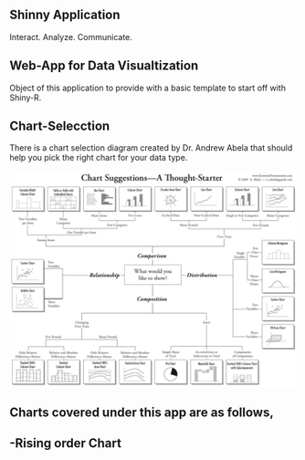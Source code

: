 ## Shinny Application 
Interact. Analyze. Communicate.

## Web-App for Data Visualtization
Object of this application to provide with a basic template to start off with Shiny-R.


## Chart-Selecction
There is a chart selection diagram created by Dr. Andrew Abela that should help you pick the right chart for your data type. 

<p align="center">
  <img src="https://github.com/thiwankajayasiri/ShinyApp-1/blob/master/chart-selection-diagram.png" width="650" title="Chart-Selection">
</p>




## Charts covered under this app are as follows,

-Rising order Chart 
-
